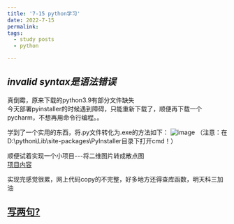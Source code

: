 ```yaml
---
title: '7-15 python学习'
date: 2022-7-15
permalink:
tags:
  - study posts
  - python

---
```


## *invalid syntax是语法错误*

真倒霉，原来下载的python3.9有部分文件缺失    
今天部署pyinstaller的时候遇到障碍，只能重新下载了，顺便再下载一个pycharm，不想再用命令行编程。。   

学到了一个实用的东西，将.py文件转化为.exe的方法如下：
![image](https://user-images.githubusercontent.com/92584983/179225395-44416d06-8b70-48c8-8d67-ee696ca5f68e.png)
（注意：在D:\python\Lib\site-packages\PyInstaller目录下打开cmd！）

顺便试着实现一个小项目---将二维图片转成散点图   
[项目内容](https://github.com/HEA1OR/Convert-2D-image-to-scatter)     

实现完感觉很累，网上代码copy的不完整，好多地方还得查库函数，明天科三加油


## [写两句?](https://github.com/HEA1OR/HEA1OR.github.io/tree/master/_posts)